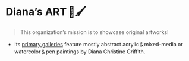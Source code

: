# Diana’s ART 🎨🖌
> This organization’s mission is to showcase original artworks!
* Its [primary galleries](https://diana-artwork.github.io) feature mostly abstract acrylic＆mixed-media or watercolor＆pen paintings by Diana Christine Griffith.
